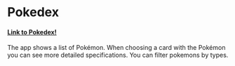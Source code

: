 # Pokedex
#### [Link to Pokedex!](http://archiess.github.uo)

The app shows a list of Pokémon. When choosing a card with the Pokémon you can see more detailed specifications.
You can filter pokemons by types.
